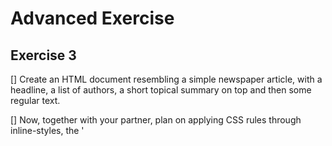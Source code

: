 # Advanced Exercise
## Exercise 3

[] Create an HTML document resembling a simple newspaper article, with a
headline, a list of authors, a short topical summary on top and then some
regular text.

[] Now, together with your partner, plan on applying CSS rules through
inline-styles, the '<style>' tag and an external CSS document
simultaneously.

[] Define the effects that you want to achieve and spread them out over these
three sources. Now prepare some fallback styles, for example a different
font-family or color, in another source or with less specificity, in a way that
you think will not be affecting your document.